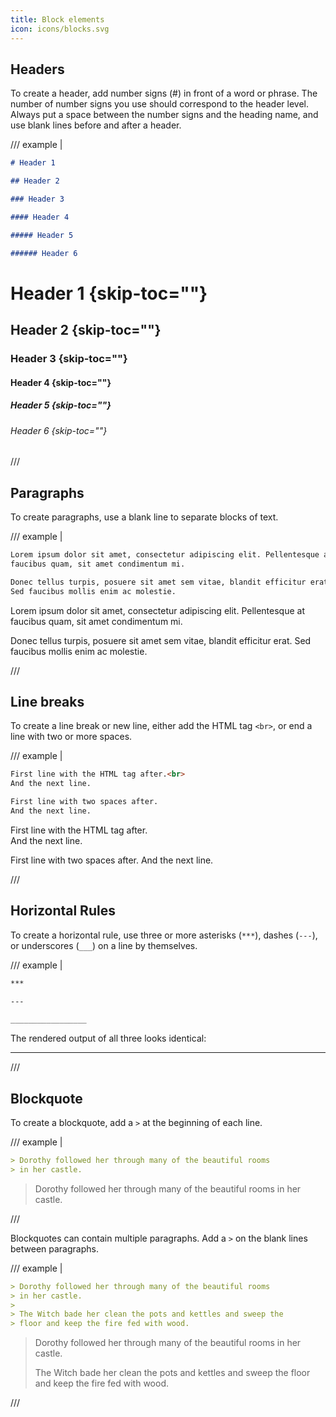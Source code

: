 ```yaml
---
title: Block elements
icon: icons/blocks.svg
---
```


## Headers

To create a header, add number signs (#) in front of a word or phrase.
The number of number signs you use should correspond to the header level.
Always put a space between the number signs and the heading name, and use
blank lines before and after a header.

/// example |

```md
# Header 1

## Header 2

### Header 3

#### Header 4

##### Header 5

###### Header 6
```

# Header 1 {skip-toc=""}

## Header 2 {skip-toc=""}

### Header 3 {skip-toc=""}

#### Header 4 {skip-toc=""}

##### Header 5 {skip-toc=""}

###### Header 6 {skip-toc=""}

///

## Paragraphs

To create paragraphs, use a blank line to separate blocks of text.

/// example |

```md
Lorem ipsum dolor sit amet, consectetur adipiscing elit. Pellentesque at
faucibus quam, sit amet condimentum mi.

Donec tellus turpis, posuere sit amet sem vitae, blandit efficitur erat.
Sed faucibus mollis enim ac molestie.
```

Lorem ipsum dolor sit amet, consectetur adipiscing elit. Pellentesque at
faucibus quam, sit amet condimentum mi.

Donec tellus turpis, posuere sit amet sem vitae, blandit efficitur erat.
Sed faucibus mollis enim ac molestie.

///

## Line breaks

To create a line break or new line, either add the HTML tag `<br>`, or end
a line with two or more spaces.

/// example |

```md
First line with the HTML tag after.<br>
And the next line.

First line with two spaces after.
And the next line.
```

First line with the HTML tag after.<br>
And the next line.

First line with two spaces after.
And the next line.

///

## Horizontal Rules

To create a horizontal rule, use three or more asterisks (`***`),
dashes (`---`), or underscores (`___`) on a line by themselves.

/// example |

```md
***

---

_________________
```

The rendered output of all three looks identical:

---

///

## Blockquote

To create a blockquote, add a `>` at the beginning of each line.

/// example |

```md
> Dorothy followed her through many of the beautiful rooms
> in her castle.
```


> Dorothy followed her through many of the beautiful rooms
> in her castle.

///


Blockquotes can contain multiple paragraphs. Add a `>` on the blank lines between paragraphs.

/// example |

```md
> Dorothy followed her through many of the beautiful rooms
> in her castle.
>
> The Witch bade her clean the pots and kettles and sweep the
> floor and keep the fire fed with wood.
```

> Dorothy followed her through many of the beautiful rooms
> in her castle.
>
> The Witch bade her clean the pots and kettles and sweep the
> floor and keep the fire fed with wood.

///
